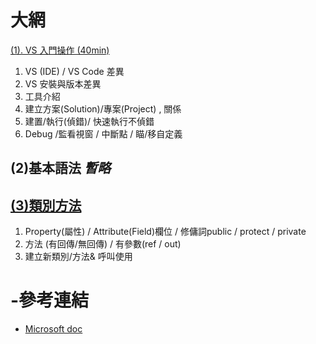 大網
======================

[(1). VS 入門操作 (40min)](1-1_VS入門操作.md)
  1. VS (IDE) /  VS Code 差異
  2. VS 安裝與版本差異
  3. 工具介紹
  4. 建立方案(Solution)/專案(Project) , 關係
  5. 建置/執行(偵錯)/ 快速執行不偵錯
  6. Debug /監看視窗 / 中斷點 / 瞄/移自定義

(2)基本語法 *暫略*
-----------------
[(3)類別方法](1-3_類別方法.md)
-----------------
  1. Property(屬性) / Attribute(Field)欄位 / 修傭詞public / protect / private
  2. 方法 (有回傳/無回傳) / 有參數(ref / out)
  3. 建立新類別/方法& 呼叫使用


-參考連結
=====================
- [Microsoft doc](https://learn.microsoft.com/zh-tw/dotnet/csharp/)

